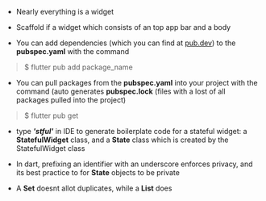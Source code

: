 - Nearly everything is a widget

- Scaffold if a widget which consists of an top app bar and a body

- You can add dependencies (which you can find at [pub.dev](https://pub.dev/)) to the **pubspec.yaml** with the command
> $ flutter pub add package_name

- You can pull packages from the **pubspec.yaml** into your project with the command (auto generates **pubspec.lock** (files with a lost of all packages pulled into the project)
> $ flutter pub get

- type ***'stful'*** in IDE to generate boilerplate code for a stateful widget: a **StatefulWidget** class, and a **State** class which is created by the StatefulWidget class

- In dart, prefixing an identifier with an underscore enforces privacy, and its best practice to for **State** objects to be private

- A **Set** doesnt allot duplicates, while a **List** does